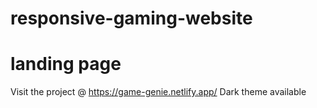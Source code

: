 # responsive-gaming-website
# landing page
Visit the project @ https://game-genie.netlify.app/
Dark theme available
